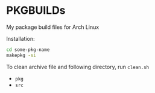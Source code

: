 # PKGBUILDs

My package build files for Arch Linux

Installation: 

```bash
cd some-pkg-name
makepkg -si
```

To clean archive file and following directory, run `clean.sh`
 - `pkg`
 - `src`
